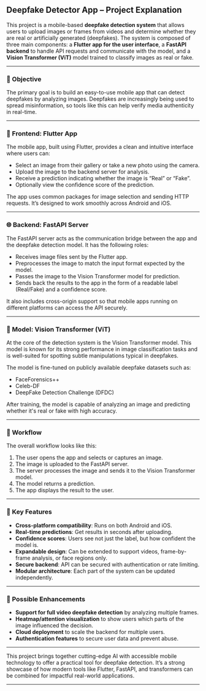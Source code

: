 

## Deepfake Detector App – Project Explanation

This project is a mobile-based **deepfake detection system** that allows users to upload images or frames from videos and determine whether they are real or artificially generated (deepfakes). The system is composed of three main components: a **Flutter app for the user interface**, a **FastAPI backend** to handle API requests and communicate with the model, and a **Vision Transformer (ViT)** model trained to classify images as real or fake.

---

### 🔹 Objective

The primary goal is to build an easy-to-use mobile app that can detect deepfakes by analyzing images. Deepfakes are increasingly being used to spread misinformation, so tools like this can help verify media authenticity in real-time.

---

### 📱 Frontend: Flutter App

The mobile app, built using Flutter, provides a clean and intuitive interface where users can:

- Select an image from their gallery or take a new photo using the camera.
- Upload the image to the backend server for analysis.
- Receive a prediction indicating whether the image is “Real” or “Fake”.
- Optionally view the confidence score of the prediction.

The app uses common packages for image selection and sending HTTP requests. It’s designed to work smoothly across Android and iOS.

---

### 🌐 Backend: FastAPI Server

The FastAPI server acts as the communication bridge between the app and the deepfake detection model. It has the following roles:

- Receives image files sent by the Flutter app.
- Preprocesses the image to match the input format expected by the model.
- Passes the image to the Vision Transformer model for prediction.
- Sends back the results to the app in the form of a readable label (Real/Fake) and a confidence score.

It also includes cross-origin support so that mobile apps running on different platforms can access the API securely.

---

### 🧠 Model: Vision Transformer (ViT)

At the core of the detection system is the Vision Transformer model. This model is known for its strong performance in image classification tasks and is well-suited for spotting subtle manipulations typical in deepfakes.

The model is fine-tuned on publicly available deepfake datasets such as:

- FaceForensics++
- Celeb-DF
- DeepFake Detection Challenge (DFDC)

After training, the model is capable of analyzing an image and predicting whether it's real or fake with high accuracy.

---

### 🔄 Workflow

The overall workflow looks like this:

1. The user opens the app and selects or captures an image.
2. The image is uploaded to the FastAPI server.
3. The server processes the image and sends it to the Vision Transformer model.
4. The model returns a prediction.
5. The app displays the result to the user.

---

### 🚀 Key Features

- **Cross-platform compatibility**: Runs on both Android and iOS.
- **Real-time predictions**: Get results in seconds after uploading.
- **Confidence scores**: Users see not just the label, but how confident the model is.
- **Expandable design**: Can be extended to support videos, frame-by-frame analysis, or face regions only.
- **Secure backend**: API can be secured with authentication or rate limiting.
- **Modular architecture**: Each part of the system can be updated independently.

---

### 🌟 Possible Enhancements

- **Support for full video deepfake detection** by analyzing multiple frames.
- **Heatmap/attention visualization** to show users which parts of the image influenced the decision.
- **Cloud deployment** to scale the backend for multiple users.
- **Authentication features** to secure user data and prevent abuse.

---

This project brings together cutting-edge AI with accessible mobile technology to offer a practical tool for deepfake detection. It’s a strong showcase of how modern tools like Flutter, FastAPI, and transformers can be combined for impactful real-world applications.

---
